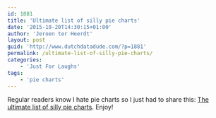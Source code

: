 ```yaml
---
id: 1881
title: 'Ultimate list of silly pie charts'
date: '2015-10-20T14:30:15+01:00'
author: 'Jeroen ter Heerdt'
layout: post
guid: 'http://www.dutchdatadude.com/?p=1881'
permalink: /ultimate-list-of-silly-pie-charts/
categories:
    - 'Just For Laughs'
tags:
    - 'pie charts'
---
```


Regular readers know I hate pie charts so I just had to share this: <a href="http://twentytwowords.com/ultimate-list-of-funny-pie-charts/">The ultimate list of silly pie charts</a>. Enjoy!